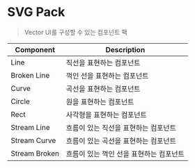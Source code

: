 # SVG Pack
> Vector UI를 구성할 수 있는 컴포넌트 팩

|Component|Description|
|---|---|
|Line|직선을 표현하는 컴포넌트|
|Broken Line|꺽인 선을 표현하는 컴포넌트|
|Curve|곡선을 표현하는 컴포넌트|
|Circle|원을 표현하는 컴포넌트|
|Rect|사각형을 표현하는 컴포넌트|
|Stream Line|흐름이 있는 직선을 표현하는 컴포넌트|
|Stream Curve|흐름이 있는 곡선을 표현하는 컴포넌트|
|Stream Broken|흐름이 있는 꺽인 선을 표현하는 컴포넌트|